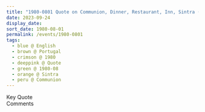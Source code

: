 ```yaml
---
title: "1980-0801 Quote on Communion, Dinner, Restaurant, Inn, Sintra (29 kms NW of Lisbon), Portugal"
date: 2023-09-24
display_date: 
sort_date: 1980-08-01
permalink: /events/1980-0801
tags:
  - blue @ English
  - brown @ Portugal
  - crimson @ 1980
  - deeppink @ Quote
  - green @ 1980-08
  - orange @ Sintra
  - peru @ Communion
---
```


<wave-list>
  <list-title color="green" width="75">Key Quote</list-title>
  <list-item color="BlanchedAlmond"  width="200"></list-item>
  <list-item color="Lavender"></list-item>
  <list-item color="BlanchedAlmond"></list-item>
</wave-list>

<br>

<wave-list>
  <list-title color="green" width="75">Comments</list-title>
  <list-item color="BlanchedAlmond"  width="200"></list-item>
  <list-item color="Lavender"></list-item>
  <list-item color="BlanchedAlmond"></list-item>
</wave-list>